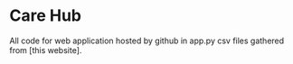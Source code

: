 # Care Hub 

All code for web application hosted by github in app.py
csv files gathered from [this website].
